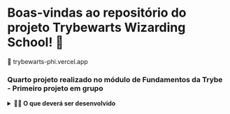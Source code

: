 # Boas-vindas ao repositório do projeto Trybewarts Wizarding School! 🧙
:paperclip: trybewarts-phi.vercel.app

### Quarto projeto realizado no módulo de Fundamentos da Trybe - Primeiro projeto em grupo

<details>
  <summary><strong>🧑‍💻 O que deverá ser desenvolvido</strong></summary><br />

Neste projeto, foi desenvolvido uma página de formulário da Escola de Magia de Trybewarts, em que as pessoas estudantes poderão enviar seus feedbacks sobre ela. O tema desse projeto é baseado na obra 'Harry Potter', de J. K. Rowling, já que programar é o mais próximo que podemos chegar de algo **verdadeiramente mágico**! Mas não se preocupe se não tiver conhecimento sobre o universo da obra original, pois essa é uma versão própria da Escola de Bruxaria e você terá todas as informações necessárias para a construção do projeto nesse **README**!

</details>
